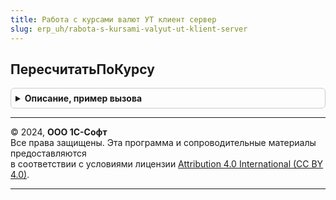 ```yaml
---
title: Работа с курсами валют УТ клиент сервер
slug: erp_uh/rabota-s-kursami-valyut-ut-klient-server
---
```



## ПересчитатьПоКурсу
<details style="margin: 1em 0; padding: 0.5em; border: 1px solid #ccc; border-radius: 6px;">

<summary style="font-weight: bold; cursor: pointer;">Описание, пример вызова</summary>

```bsl

// Пересчитывает сумму из текущей валюты в новую валюту по параметрам их курсов.
// Параметры курсов валют можно получить функцией РаботаСКурсамиВалют.ПолучитьКурсВалюты.
//
// Параметры:
//   Сумма - Число     - сумма, которую следует пересчитать.
//
//   ПараметрыТекущегоКурса - Структура - параметры курса валюты, из которой надо пересчитать:
//    * Валюта - СправочникСсылка.Валюты - ссылка пересчитываемой валюты.
//    * КурсЧислитель - Число - курс пересчитываемой валюты.
//    * КурсЗнаменатель - Число - кратность пересчитываемой валюты.
//
//   ПараметрыНовогоКурса   - Структура - параметры курса валюты, в  которую надо пересчитать:
//    * Валюта - СправочникСсылка.Валюты - ссылка валюты, в которую идет пересчет.
//    * КурсЧислитель - Число - курс числитель валюты, в которую идет пересчет.
//    * КурсЗнаменатель - Число - курс знаменатель валюты, в которую идет пересчет.
//
// Возвращаемое значение:
//   Число - сумма, пересчитанная по новому курсу.
//
Функция ПересчитатьПоКурсу(Сумма, ПараметрыТекущегоКурса, ПараметрыНовогоКурса) Экспорт
```

Пример вызова
```bsl
Результат = РаботаСКурсамиВалютУТКлиентСервер.ПересчитатьПоКурсу(Сумма, ПараметрыТекущегоКурса, ПараметрыНовогоКурса) 
```
</details>

---

© 2024, **ООО 1С-Софт**  
Все права защищены. Эта программа и сопроводительные материалы предоставляются  
в соответствии с условиями лицензии [Attribution 4.0 International (CC BY 4.0)](https://creativecommons.org/licenses/by/4.0/legalcode).

---
